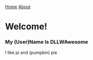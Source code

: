 <html>
  <head>
    <link rel="stylesheet" href="style.css">
  </head>
  <body>
    <!--Navbar-->
    <a href="README.md">Home</a>
    <a href="about.html">About</a>
    <h1>Welcome!</h1>
    <h3>My (User)Name Is DLLWAwesome</h3>
    <p>I like pi and (pumpkin) pie</p>
  </body>
</html>
